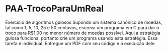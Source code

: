 # PAA-TrocoParaUmReal
Exercício de algoritmos gulosos
Supondo um sistema canônico de moedas, tal como 1, 5, 10, 25 e 50 centavos, escreva um programa em C para dar o troco para R$1,00 no menor número de moedas possível. Aqui a estratégia gulosa funciona, portanto crie um programa usando esta estratégia. Essa tarefa é individual. Entregue um PDF com seu código e a execução dele.
